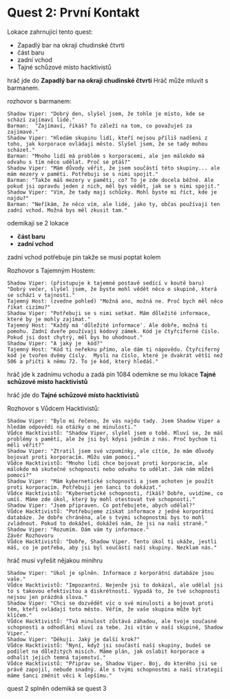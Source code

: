 # Quest 2: První Kontakt

Lokace zahrnující tento quest:

- Zapadlý bar na okraji chudinské čtvrti
- část baru
- zadní vchod
- Tajné schůzové místo hacktivistů

hráč jde do **Zapadlý bar na okraji chudinské čtvrti**
Hráč může mluvit s barmanem.

rozhovor s barmanem:

```
Shadow Viper: "Dobrý den, slyšel jsem, že tohle je místo, kde se schází zajímaví lidé."
Barman:  "Zajímaví, říkáš? To záleží na tom, co považuješ za zajímavé."
Shadow Viper: "Hledám skupinu lidí, kteří nejsou příliš nadšeni z toho, jak korporace ovládají město. Slyšel jsem, že se tady mohou scházet."
Barman: "Mnoho lidí má problém s korporacemi, ale jen málokdo má odvahu s tím něco udělat. Proč se ptáš?"
Shadow Viper: "Mám důvody věřit, že jsem součástí této skupiny... ale mám mezery v paměti. Potřebuji se s nimi spojit."
Barman: "Takže máš mezery v paměti, co? To je zde docela běžné. Ale pokud jsi opravdu jeden z nich, měl bys vědět, jak se s nimi spojit."
Shadow Viper: "Vím, že tady mají schůzky. Mohl byste mi říct, kde je najdu?"
Barman: "Neříkám, že něco vím, ale lidé, jako ty, občas používají ten zadní vchod. Možná bys měl zkusit tam."
```

odemikají se 2 lokace

- **část baru**
- **zadní vchod**

zadní vchod potřebuje pin takže se musí poptat kolem

Rozhovor s Tajemným Hostem:

```
Shadow Viper: (přistupuje k tajemné postavě sedící v koutě baru) "Dobrý večer, slyšel jsem, že byste mohl vědět něco o skupině, která se schází v tajnosti."
Tajemný Host: (zvedne pohled) "Možná ano, možná ne. Proč bych měl něco říkat cizímu?"
Shadow Viper: "Potřebuji se s nimi setkat. Mám důležité informace, které by je mohly zajímat."
Tajemný Host: "Každý má 'důležité informace'. Ale dobře, možná ti pomohu. Zadní dveře používají kódový zámek. Kód je čtyřciferné číslo. Pokud jsi dost chytrý, měl bys ho uhodnout."
Shadow Viper: "A jaký je  kód?"
Tajemný Host: "Kód ti neřeknu přímo, ale dám ti nápovědu. Čtyřciferný kód je tvořen dvěmy čísly.  Mysli na číslo, které je dvakrát větší než 506 a přičti k němu 72. To je kód, který hledáš."
```

hráč jde k zadnímu vchodu a zadá pin 1084
odemkne se mu lokace **Tajné schůzové místo hacktivistů**

hráč jde do **Tajné schůzové místo hacktivistů**

Rozhovor s Vůdcem Hacktivistů:

```
Shadow Viper: "Bylo mi řečeno, že vás najdu tady. Jsem Shadow Viper a hledám odpovědi na otázky o mé minulosti."
Vůdce Hacktivistů: "Shadow Viper, slyšel jsem o tobě. Mluví se, že máš problémy s pamětí, ale že jsi byl kdysi jedním z nás. Proč bychom ti měli věřit?"
Shadow Viper: "Ztratil jsem své vzpomínky, ale cítím, že mám důvody bojovat proti korporacím. Můžu vám pomoci."
Vůdce Hacktivistů: "Mnoho lidí chce bojovat proti korporacím, ale málokdo má skutečné schopnosti nebo odvahu to udělat. Jak nám můžeš pomoci?"
Shadow Viper: "Mám kybernetické schopnosti a jsem ochoten je použít proti korporacím. Potřebuji jen šanci to dokázat."
Vůdce Hacktivistů: "Kybernetické schopnosti, říkáš? Dobře, uvidíme, co umíš. Máme zde úkol, který by mohl otestovat tvé schopnosti."
Shadow Viper: "Jsem připraven. Co potřebujete, abych udělal?"
Vůdce Hacktivistů: "Potřebujeme získat informace z jedné korporátní databáze. Je dobře chráněna, ale s tvými schopnostmi bys to mohl zvládnout. Pokud to dokážeš, dokážeš nám, že jsi na naší straně."
Shadow Viper: "Rozumím. Dám vám ty informace."
Závěr Rozhovoru
Vůdce Hacktivistů: "Dobře, Shadow Viper. Tento úkol ti ukáže, jestli máš, co je potřeba, aby jsi byl součástí naší skupiny. Nezklam nás."

```

hráč musí vyřešit nějakou minihru

```
Shadow Viper: "Úkol je splněn. Informace z korporátní databáze jsou vaše."
Vůdce Hacktivistů: "Impozantní. Nejenže jsi to dokázal, ale udělal jsi to s takovou efektivitou a diskrétností. Vypadá to, že tvé schopnosti nejsou jen prázdná slova."
Shadow Viper: "Chci se dozvědět víc o své minulosti a bojovat proti těm, kteří ovládají toto město. Věřím, že vaše skupina může být klíčem."
Vůdce Hacktivistů: "Tvá minulost zůstává záhadou, ale tvoje současné schopnosti a odhodlání mluví za tebe. Jsi vítán v naší skupině, Shadow Viper."
Shadow Viper: "Děkuji. Jaký je další krok?"
Vůdce Hacktivistů: "Nyní, když jsi součástí naší skupiny, budeš se podílet na důležitých misích. Máme plán, jak oslabit korporace a odhalit jejich temná tajemství."
Vůdce Hacktivistů: "Připrav se, Shadow Viper. Boj, do kterého jsi se právě zapojil, nebude snadný. Ale s tvými schopnostmi a naší strategií máme šanci změnit věci k lepšímu."
```

quest 2 splněn
odemiká se quest 3
